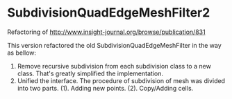 SubdivisionQuadEdgeMeshFilter2
==============================

Refactoring of  http://www.insight-journal.org/browse/publication/831

This version refactored the old SubdivisionQuadEdgeMeshFilter in the way as bellow:
1. Remove recursive subdivision from each subdivision class to a new class. That's greatly simplified the implementation.
2. Unified the interface. The procedure of subdivision of mesh was divided into two parts.
   (1). Adding new points.
   (2). Copy/Adding cells.
